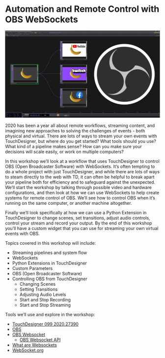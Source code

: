 # Automation and Remote Control with OBS WebSockets

![](assets/readme-imgs/obs-streaming.jpg)

2020 has been a year all about remote workflows, streaming content, and imagining new approaches to solving the challenges of events - both physical and virtual. There are lots of ways to stream your own events with TouchDesigner, but where do you get started? What tools should you use? What kind of a pipeline makes sense? How can you make sure your decisions will scale easily, or work on multiple computers? 

In this workshop we’ll look at a workflow that uses TouchDesigner to control OBS (Open Broadcaster Software) with WebSockets. It’s often tempting to do a whole project with just TouchDesigner, and while there are lots of ways to steam directly to the web with TD, it can often be helpful to break apart your pipeline both for efficiency and to safeguard against the unexpected. We’ll start the workshop by talking through possible video and hardware configurations, and then look at how we can use WebSockets to help create systems for remote control of OBS. We’ll see how to control OBS when it’s running on the same computer, or another machine altogether.

Finally we’ll look specifically at how we can use a Python Extension in TouchDesigner to change scenes, set transitions, adjust audio controls, control your stream and record your output.  By the end of this workshop you’ll have a custom widget that you can use for streaming your own virtual events with OBS.

Topics covered in this workshop will include:
* Streaming pipelines and system flow
* WebSockets
* Python Extensions in TouchDesigner
* Custom Parameters
* OBS (Open Broadcaster Software)
* Controlling OBS from TouchDesigner
    * Changing Scenes
    * Setting Transitions
    * Adjusting Audio Levels
    * Start and Stop Recording
    * Start and Stop Streaming

Tools we’ll use and explore in the workshop:
* [TouchDesigner 099 2020.27390](https://derivative.ca/download)
* [OBS](https://obsproject.com/)
* [OBS Websocket](https://obsproject.com/forum/resources/obs-websocket-remote-control-obs-studio-from-websockets.466/)
    * [OBS Websocket API](https://github.com/Palakis/obs-websocket/blob/4.x-current/docs/generated/protocol.md)
* [What are Websockets](https://en.wikipedia.org/wiki/WebSocket)
* [WebSocket.org](http://websocket.org/echo.html)

